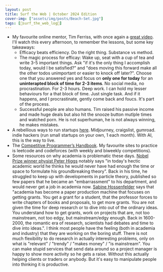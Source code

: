 ```yaml
---
layout: post
title: Surf the Web | October 2024 Edition
cover-img: ["assets/img/posts/Beach-Set.jpg"]
tags: [🌊surf_the_web_log📒]
---
```


* My favourite online mentor, Tim Ferriss, with once again a [great video](https://www.youtube.com/watch?v=oZDzd8jpGWc&ab_channel=TimFerriss). I'll watch this every afternoon, to remember the lessons, but some key takeaways:
  * Efficacy beats efficiency. Do the right thing. Substance vs method.
  * The magic process for efficay: Wake up, seat with a cup of tea and write 3-5 important things. Ask "if it's the only thing I accomplish today, would I be satisfied?" and "does moving this forward make all the other todos unimportant or easier to knock off later?". Choose one that you answered yes and focus on **only one for today** for an **uninterapted block of time for 2-3 items**. No social media, no procrastination. For 2-3 hours. Deep work. I can hold my lesser behaviours for a that block of time. Just single task. And if it happens, and I procrastinate, gently come back and foucs. It's part of the process. 
  * Successful people are also humans. Tim raised his passive income and made huge deals but also hit the snooze button mutlple times and watched porn. He is not superhuman, he is not always winning, he makes mistakes.
* A rebellious ways to run startups [here](https://youtu.be/xL1MOOD5Ox8?si=5lqcgFQua0aqVL6C). Midjourney, craigslist, gumroad. indie hackers (run small startups on your own, 1 each month). With AI, this is the way to live.
* The [Competitive Programmer’s Handbook](https://cses.fi/book/book.pdf). My favourite sites to practice is leetcode and codeforces (with weekly and biweekly competitions).
* Some resources on why academia is problematic these days. [Nobel Prize winner physist Peter Higgs](https://www.theguardian.com/science/2013/dec/06/peter-higgs-interview-underlying-incompetence) notably says "in today's hectic academic world he thinks he would never have had enough the time or space to formulate his groundbreaking theory". Back in his time, he struggled to keep up with developments in particle theory, published so few papers that he became an "embarrassment" to his department, and would never get a job in academia now. [Sabine Hossenfelder](https://youtu.be/LKiBlGDfRU8) says that "academia has become a paper production machine that focuses on getting grants. You get a grant for a student, that the professor forces to write chapters of books and proposals, to get more grants. You are not given the time for deep research or to dive into out of the ordinary ideas. You understand how to get grants, work on projects that are, not too mainstream, not too edgy, but mainstream/edgy enough. Back in 1600-2000, the romantic era of research, scientists had debates and time to dive into ideas.". I think most people have the feeling (both in academia and industry) that they are working on the boring stuff. There is not much flexibility to do research in actually interesting problems, only on what is "relevant" / "trendy" / "makes money" / "is mainstream". You can make stupid services that send data around so a project manager is happy to show more activity so he gets a raise. Without this actually helping clients or traders or anybody. But it's easy to manipulate people into thinking it is productive.
